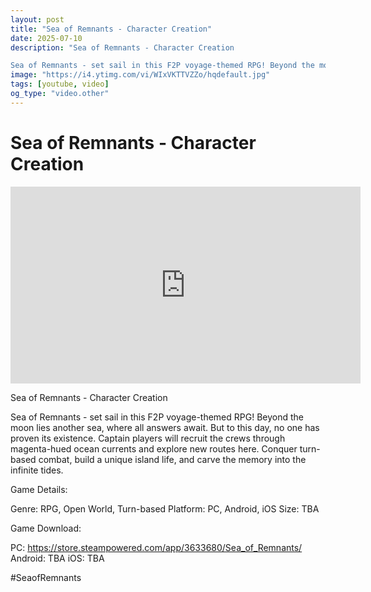 ```yaml
---
layout: post
title: "Sea of ​​Remnants - Character Creation"
date: 2025-07-10
description: "Sea of ​​Remnants - Character Creation

Sea of Remnants - set sail in this F2P voyage-themed RPG! Beyond the moon lies another sea, where all answers aw..."
image: "https://i4.ytimg.com/vi/WIxVKTTVZZo/hqdefault.jpg"
tags: [youtube, video]
og_type: "video.other"
---
```


<script type="application/ld+json">
{
  "@context": "http://schema.org",
  "@type": "VideoObject",
  "name": "Sea of \u200b\u200bRemnants - Character Creation",
  "description": "Sea of \u200b\u200bRemnants - Character Creation\n\nSea of Remnants - set sail in this F2P voyage-themed RPG! Beyond the moon lies another sea, where all answers await. But to this day, no one has proven its existence. Captain players will recruit the crews through magenta-hued ocean currents and explore new routes here. Conquer turn-based combat, build a unique island life, and carve the memory into the infinite tides.\n\nGame Details:\n\nGenre: RPG, Open World, Turn-based\nPlatform: PC, Android, iOS\nSize: TBA\n\nGame Download:\n\nPC: https://store.steampowered.com/app/3633680/Sea_of_Remnants/\nAndroid: TBA\niOS: TBA\n\n#SeaofRemnants",
  "thumbnailUrl": "https://i4.ytimg.com/vi/WIxVKTTVZZo/hqdefault.jpg",
  "uploadDate": "2025-07-10T18:45:06",
  "embedUrl": "https://www.youtube.com/embed/WIxVKTTVZZo",
  "publisher": {
    "@type": "Person",
    "name": "Celo Zaga"
  },
  "mainEntityOfPage": {
    "@type": "WebPage",
    "@id": "https://celozaga.github.io/2025/07/10/sea-of-\u200b\u200bremnants---character-creation-WIxVKTTVZZo.html"
  },
  "duration": "PT0M0S"
}
</script>

<script type="application/ld+json">
{
  "@context": "http://schema.org",
  "@type": "BlogPosting",
  "headline": "Sea of \u200b\u200bRemnants - Character Creation",
  "image": "https://i4.ytimg.com/vi/WIxVKTTVZZo/hqdefault.jpg",
  "publisher": {
    "@type": "Person",
    "name": "Celo Zaga"
  },
  "url": "https://celozaga.github.io/2025/07/10/sea-of-\u200b\u200bremnants---character-creation-WIxVKTTVZZo.html",
  "datePublished": "2025-07-10T18:45:06",
  "dateCreated": "2025-07-10T18:45:06",
  "dateModified": "2025-07-10T18:45:06",
  "description": "Sea of \u200b\u200bRemnants - Character Creation\n\nSea of Remnants - set sail in this F2P voyage-themed RPG! Beyond the moon lies another sea, where all answers aw...",
  "author": {
    "@type": "Person",
    "name": "Celo Zaga"
  },
  "mainEntityOfPage": {
    "@type": "WebPage",
    "@id": "https://celozaga.github.io/2025/07/10/sea-of-\u200b\u200bremnants---character-creation-WIxVKTTVZZo.html"
  }
}
</script>

<h1 class="youtube-post-title">Sea of ​​Remnants - Character Creation</h1>

<iframe width="560" height="315" src="https://www.youtube.com/embed/WIxVKTTVZZo" class="youtube-post-embed" frameborder="0" allowfullscreen></iframe>

<p class="youtube-post-description">Sea of ​​Remnants - Character Creation

Sea of Remnants - set sail in this F2P voyage-themed RPG! Beyond the moon lies another sea, where all answers await. But to this day, no one has proven its existence. Captain players will recruit the crews through magenta-hued ocean currents and explore new routes here. Conquer turn-based combat, build a unique island life, and carve the memory into the infinite tides.

Game Details:

Genre: RPG, Open World, Turn-based
Platform: PC, Android, iOS
Size: TBA

Game Download:

PC: https://store.steampowered.com/app/3633680/Sea_of_Remnants/
Android: TBA
iOS: TBA

#SeaofRemnants</p>
